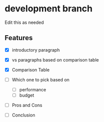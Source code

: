 # development branch
Edit this as needed 


## Features
- [X] introductory paragraph
- [X] vs paragraphs based on comparison table
- [X] Comparison Table
- [ ] Which one to pick based on 
  - [ ] performance
  - [ ] budget
- [ ] Pros and Cons
- [ ] Conclusion

